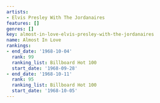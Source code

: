 ```yaml
---
artists:
- Elvis Presley With The Jordanaires
features: []
genres: []
key: almost-in-love-elvis-presley-with-the-jordanaires
name: Almost In Love
rankings:
- end_date: '1968-10-04'
  rank: 99
  ranking_list: Billboard Hot 100
  start_date: '1968-09-28'
- end_date: '1968-10-11'
  rank: 95
  ranking_list: Billboard Hot 100
  start_date: '1968-10-05'
---
```


